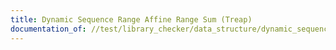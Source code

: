 ```yaml
---
title: Dynamic Sequence Range Affine Range Sum (Treap)
documentation_of: //test/library_checker/data_structure/dynamic_sequence_range_affine_range_sum_treap.test.py
---
```

